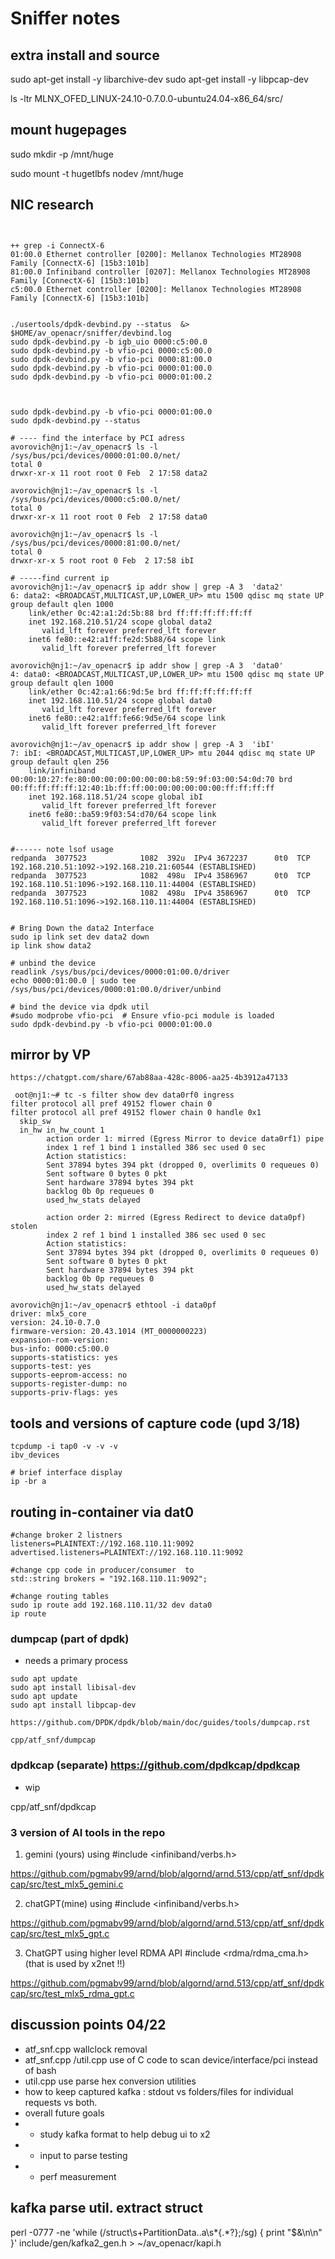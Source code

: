 
# Sniffer notes

## extra install and source
sudo apt-get install -y libarchive-dev 
sudo apt-get install -y libpcap-dev

ls -ltr MLNX_OFED_LINUX-24.10-0.7.0.0-ubuntu24.04-x86_64/src/
## mount hugepages
sudo mkdir -p /mnt/huge

sudo mount -t hugetlbfs nodev /mnt/huge
## NIC research 

```


++ grep -i ConnectX-6
01:00.0 Ethernet controller [0200]: Mellanox Technologies MT28908 Family [ConnectX-6] [15b3:101b]
81:00.0 Infiniband controller [0207]: Mellanox Technologies MT28908 Family [ConnectX-6] [15b3:101b]
c5:00.0 Ethernet controller [0200]: Mellanox Technologies MT28908 Family [ConnectX-6] [15b3:101b]


./usertools/dpdk-devbind.py --status  &> $HOME/av_openacr/sniffer/devbind.log
sudo dpdk-devbind.py -b igb_uio 0000:c5:00.0
sudo dpdk-devbind.py -b vfio-pci 0000:c5:00.0
sudo dpdk-devbind.py -b vfio-pci 0000:81:00.0
sudo dpdk-devbind.py -b vfio-pci 0000:01:00.0
sudo dpdk-devbind.py -b vfio-pci 0000:01:00.2 



sudo dpdk-devbind.py -b vfio-pci 0000:01:00.0
sudo dpdk-devbind.py --status

# ---- find the interface by PCI adress
avorovich@nj1:~/av_openacr$ ls -l /sys/bus/pci/devices/0000:01:00.0/net/
total 0
drwxr-xr-x 11 root root 0 Feb  2 17:58 data2

avorovich@nj1:~/av_openacr$ ls -l /sys/bus/pci/devices/0000:c5:00.0/net/
total 0
drwxr-xr-x 11 root root 0 Feb  2 17:58 data0

avorovich@nj1:~/av_openacr$ ls -l /sys/bus/pci/devices/0000:81:00.0/net/
total 0
drwxr-xr-x 5 root root 0 Feb  2 17:58 ibI

# -----find current ip
avorovich@nj1:~/av_openacr$ ip addr show | grep -A 3  'data2'
6: data2: <BROADCAST,MULTICAST,UP,LOWER_UP> mtu 1500 qdisc mq state UP group default qlen 1000
    link/ether 0c:42:a1:2d:5b:88 brd ff:ff:ff:ff:ff:ff
    inet 192.168.210.51/24 scope global data2
       valid_lft forever preferred_lft forever
    inet6 fe80::e42:a1ff:fe2d:5b88/64 scope link 
       valid_lft forever preferred_lft forever

avorovich@nj1:~/av_openacr$ ip addr show | grep -A 3  'data0'
4: data0: <BROADCAST,MULTICAST,UP,LOWER_UP> mtu 1500 qdisc mq state UP group default qlen 1000
    link/ether 0c:42:a1:66:9d:5e brd ff:ff:ff:ff:ff:ff
    inet 192.168.110.51/24 scope global data0
       valid_lft forever preferred_lft forever
    inet6 fe80::e42:a1ff:fe66:9d5e/64 scope link 
       valid_lft forever preferred_lft forever

avorovich@nj1:~/av_openacr$ ip addr show | grep -A 3  'ibI'
7: ibI: <BROADCAST,MULTICAST,UP,LOWER_UP> mtu 2044 qdisc mq state UP group default qlen 256
    link/infiniband 00:00:10:27:fe:80:00:00:00:00:00:00:b8:59:9f:03:00:54:0d:70 brd 00:ff:ff:ff:ff:12:40:1b:ff:ff:00:00:00:00:00:00:ff:ff:ff:ff
    inet 192.168.118.51/24 scope global ibI
       valid_lft forever preferred_lft forever
    inet6 fe80::ba59:9f03:54:d70/64 scope link 
       valid_lft forever preferred_lft forever


#------ note lsof usage
redpanda  3077523            1082  392u  IPv4 3672237      0t0  TCP 192.168.210.51:1092->192.168.210.21:60544 (ESTABLISHED)
redpanda  3077523            1082  498u  IPv4 3586967      0t0  TCP 192.168.110.51:1096->192.168.110.11:44004 (ESTABLISHED)
redpanda  3077523            1082  498u  IPv4 3586967      0t0  TCP 192.168.110.51:1096->192.168.110.11:44004 (ESTABLISHED)


# Bring Down the data2 Interface
sudo ip link set dev data2 down
ip link show data2

# unbind the device
readlink /sys/bus/pci/devices/0000:01:00.0/driver
echo 0000:01:00.0 | sudo tee /sys/bus/pci/devices/0000:01:00.0/driver/unbind

# bind the device via dpdk util
#sudo modprobe vfio-pci  # Ensure vfio-pci module is loaded
sudo dpdk-devbind.py -b vfio-pci 0000:01:00.0
```

 ## mirror  by VP
```
https://chatgpt.com/share/67ab88aa-428c-8006-aa25-4b3912a47133

 oot@nj1:~# tc -s filter show dev data0rf0 ingress
filter protocol all pref 49152 flower chain 0
filter protocol all pref 49152 flower chain 0 handle 0x1
  skip_sw
  in_hw in_hw_count 1
        action order 1: mirred (Egress Mirror to device data0rf1) pipe
        index 1 ref 1 bind 1 installed 386 sec used 0 sec
        Action statistics:
        Sent 37894 bytes 394 pkt (dropped 0, overlimits 0 requeues 0)
        Sent software 0 bytes 0 pkt
        Sent hardware 37894 bytes 394 pkt
        backlog 0b 0p requeues 0
        used_hw_stats delayed

        action order 2: mirred (Egress Redirect to device data0pf) stolen
        index 2 ref 1 bind 1 installed 386 sec used 0 sec
        Action statistics:
        Sent 37894 bytes 394 pkt (dropped 0, overlimits 0 requeues 0)
        Sent software 0 bytes 0 pkt
        Sent hardware 37894 bytes 394 pkt
        backlog 0b 0p requeues 0
        used_hw_stats delayed

 ```

 ```
 avorovich@nj1:~/av_openacr$ ethtool -i data0pf
driver: mlx5_core
version: 24.10-0.7.0
firmware-version: 20.43.1014 (MT_0000000223)
expansion-rom-version: 
bus-info: 0000:c5:00.0
supports-statistics: yes
supports-test: yes
supports-eeprom-access: no
supports-register-dump: no
supports-priv-flags: yes
 ```
 ##  tools and versions of capture code (upd 3/18)
 ```
 tcpdump -i tap0 -v -v -v
ibv_devices

# brief interface display 
ip -br a 
```
 ##  routing in-container via dat0
 ```
#change broker 2 listners
listeners=PLAINTEXT://192.168.110.11:9092
advertised.listeners=PLAINTEXT://192.168.110.11:9092

#change cpp code in producer/consumer  to 
std::string brokers = "192.168.110.11:9092";

#change routing tables  
sudo ip route add 192.168.110.11/32 dev data0
ip route 
```


 ### dumpcap (part of dpdk)
 - needs a primary process
```
sudo apt update
sudo apt install libisal-dev
sudo apt update
sudo apt install libpcap-dev

https://github.com/DPDK/dpdk/blob/main/doc/guides/tools/dumpcap.rst

cpp/atf_snf/dumpcap

```

 ### dpdkcap (separate) https://github.com/dpdkcap/dpdkcap
 - wip

cpp/atf_snf/dpdkcap


 ### 3 version of AI tools in the repo


1. gemini (yours)  using  #include <infiniband/verbs.h>

https://github.com/pgmabv99/arnd/blob/algornd/arnd.513/cpp/atf_snf/dpdkcap/src/test_mlx5_gemini.c

2. chatGPT(mine) using  #include <infiniband/verbs.h>

https://github.com/pgmabv99/arnd/blob/algornd/arnd.513/cpp/atf_snf/dpdkcap/src/test_mlx5_gpt.c

3. ChatGPT using higher level RDMA API #include <rdma/rdma_cma.h> (that is used by x2net !!)

https://github.com/pgmabv99/arnd/blob/algornd/arnd.513/cpp/atf_snf/dpdkcap/src/test_mlx5_rdma_gpt.c



## discussion points 04/22
- atf_snf.cpp wallclock removal
- atf_snf.cpp /util.cpp use of C code to scan device/interface/pci instead of bash 
- util.cpp use parse hex conversion utilities
- how to keep captured kafka : stdout  vs folders/files for individual  requests vs both.  
- overall future goals
 - - study kafka format to help debug ui to x2
 - - input to parse testing
 - - perf measurement
 

 ## kafka parse util. extract struct
 perl -0777 -ne 'while (/struct\s+PartitionData..a\s*\{.*?\};/sg) { print "$&\n\n" }' include/gen/kafka2_gen.h >  ~/av_openacr/kapi.h